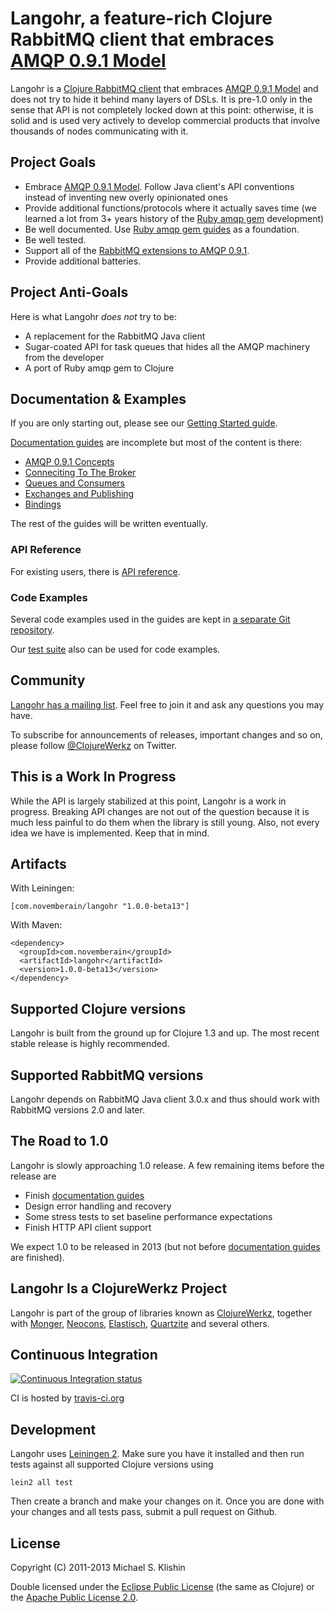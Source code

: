 # Langohr, a feature-rich Clojure RabbitMQ client that embraces [AMQP 0.9.1 Model](http://bitly.com/amqp-model-explained)

Langohr is a [Clojure RabbitMQ client](http://clojurerabbitmq.info) that embraces [AMQP 0.9.1 Model](http://bitly.com/amqp-model-explained)
and does not try to hide it behind many layers of DSLs. It is pre-1.0 only in the sense that API is not completely
locked down at this point: otherwise, it is solid and is used very actively to develop commercial products that involve thousands of nodes
communicating with it.


## Project Goals

 * Embrace [AMQP 0.9.1 Model](http://www.rabbitmq.com/tutorials/amqp-concepts.html). Follow Java client's API conventions instead of inventing new overly opinionated ones
 * Provide additional functions/protocols where it actually saves time (we learned a lot from 3+ years history of the [Ruby amqp gem](http://rubyamqp.info) development)
 * Be well documented. Use [Ruby amqp gem guides](http://rubyamqp.info) as a foundation.
 * Be well tested.
 * Support all of the [RabbitMQ extensions to AMQP 0.9.1](http://www.rabbitmq.com/extensions.html).
 * Provide additional batteries.

## Project Anti-Goals

Here is what Langohr *does not* try to be:

 * A replacement for the RabbitMQ Java client
 * Sugar-coated API for task queues that hides all the AMQP machinery from the developer
 * A port of Ruby amqp gem to Clojure



## Documentation & Examples

If you are only starting out, please see our [Getting Started guide](http://clojurerabbitmq.info/articles/getting_started.html).

[Documentation guides](http://clojurerabbitmq.info) are incomplete but most of the content is there:

 * [AMQP 0.9.1 Concepts](http://www.rabbitmq.com/tutorials/amqp-concepts.html)
 * [Conneciting To The Broker](http://clojurerabbitmq.info/articles/connecting.html)
 * [Queues and Consumers](http://clojurerabbitmq.info/articles/queues.html)
 * [Exchanges and Publishing](http://clojurerabbitmq.info/articles/exchanges.html)
 * [Bindings](http://clojurerabbitmq.info/articles/bindings.html)

The rest of the guides will be written eventually.

### API Reference

For existing users, there is [API reference](http://reference.clojurerabbitmq.info).


### Code Examples

Several code examples used in the guides are kept in [a separate Git repository](https://github.com/clojurewerkz/langohr.examples).

Our [test suite](https://github.com/michaelklishin/langohr/tree/master/test/langohr/test) also can be used for code examples.



## Community

[Langohr has a mailing list](https://groups.google.com/forum/#!forum/clojure-rabbitmq). Feel free to join it and ask any questions you may have.

To subscribe for announcements of releases, important changes and so on, please follow [@ClojureWerkz](https://twitter.com/#!/clojurewerkz) on Twitter.


## This is a Work In Progress

While the API is largely stabilized at this point, Langohr is a work in progress. Breaking API changes are not out of the question because
it is much less painful to do them when the library is still young. Also, not every
idea we have is implemented. Keep that in mind.


## Artifacts

With Leiningen:

    [com.novemberain/langohr "1.0.0-beta13"]


With Maven:

    <dependency>
      <groupId>com.novemberain</groupId>
      <artifactId>langohr</artifactId>
      <version>1.0.0-beta13</version>
    </dependency>


## Supported Clojure versions

Langohr is built from the ground up for Clojure 1.3 and up. The most recent stable release is highly
recommended.


## Supported RabbitMQ versions

Langohr depends on RabbitMQ Java client 3.0.x and thus should work
with RabbitMQ versions 2.0 and later.


## The Road to 1.0

Langohr is slowly approaching 1.0 release. A few remaining items before the release are

 * Finish [documentation guides](http://clojurerabbitmq.info)
 * Design error handling and recovery
 * Some stress tests to set baseline performance expectations
 * Finish HTTP API client support

We expect 1.0 to be released in 2013 (but not before [documentation guides](http://clojurerabbitmq.info) are finished).


## Langohr Is a ClojureWerkz Project

Langohr is part of the group of libraries known as [ClojureWerkz](http://clojurewerkz.org), together with
[Monger](https://github.com/michaelklishin/monger), [Neocons](https://github.com/michaelklishin/neocons), [Elastisch](https://github.com/clojurewerkz/elastisch), [Quartzite](https://github.com/michaelklishin/quartzite) and several others.



## Continuous Integration

[![Continuous Integration status](https://secure.travis-ci.org/michaelklishin/langohr.png)](http://travis-ci.org/michaelklishin/langohr)


CI is hosted by [travis-ci.org](http://travis-ci.org)


## Development

Langohr uses [Leiningen 2](https://github.com/technomancy/leiningen/blob/master/doc/TUTORIAL.md). Make
sure you have it installed and then run tests against all supported Clojure versions using

    lein2 all test

Then create a branch and make your changes on it. Once you are done with your changes and all
tests pass, submit a pull request on Github.


## License

Copyright (C) 2011-2013 Michael S. Klishin

Double licensed under the [Eclipse Public License](http://www.eclipse.org/legal/epl-v10.html) (the same as Clojure) or
the [Apache Public License 2.0](http://www.apache.org/licenses/LICENSE-2.0.html).
